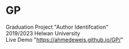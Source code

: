 # GP
Graduation Project "Author Identifcation" <br>
2019/2023 Helwan University
<br>
Live Demo "https://ahmedeweis.github.io/GP/"
